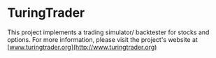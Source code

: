# TuringTrader
This project implements a trading simulator/ backtester for stocks and options. For more information, 
please visit the project's website at [www.turingtrader.org](http://www.turingtrader.org)